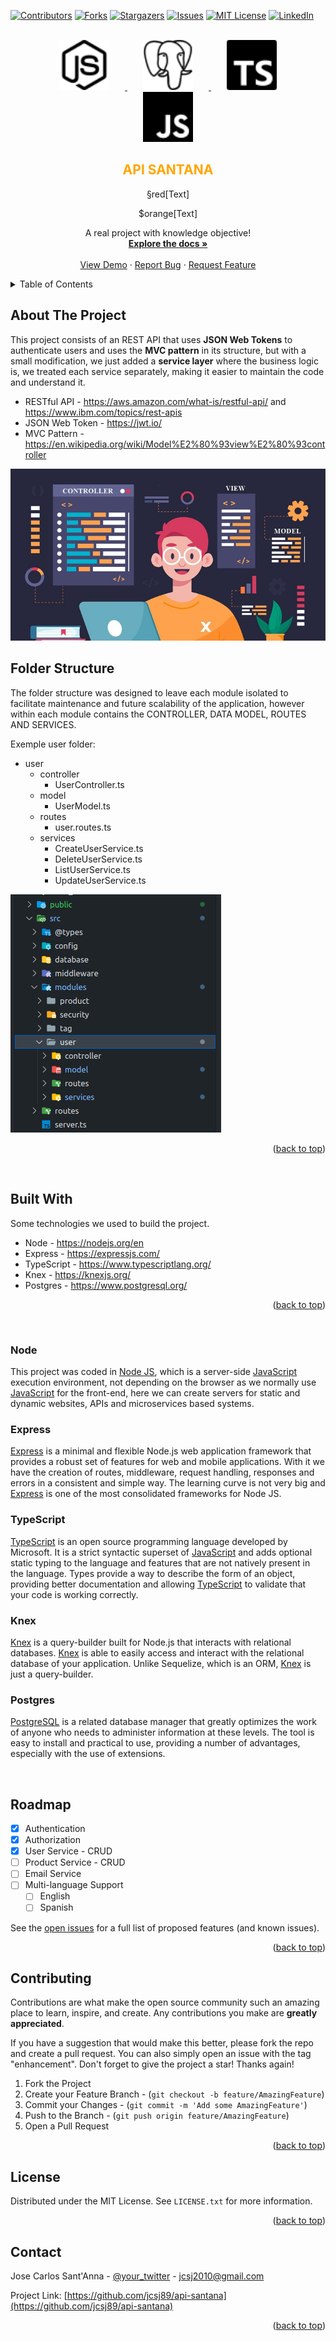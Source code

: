 <a name="readme-top"></a>

[![Contributors][contributors-shield]][contributors-url]
[![Forks][forks-shield]][forks-url]
[![Stargazers][stars-shield]][stars-url]
[![Issues][issues-shield]][issues-url]
[![MIT License][license-shield]][license-url]
[![LinkedIn][linkedin-shield]][linkedin-url]

<!-- PROJECT LOGO -->
<br />
<div align="center">
  <a href="https://github.com/jcsj89/api-santana">
    <img src="public/images/nodedotjs.svg" alt="Logo" width="80" height="80" style="padding: 0px 25px">
    <img src="public/images/postgresql.svg" alt="Logo" width="80" height="80" style="padding: 0px 25px">
    <img src="public/images/typescript.svg" alt="Logo" width="80" height="80" style="padding: 0px 25px">
    <img src="public/images/javascript.svg" alt="Logo" width="80" height="80" style="padding: 0px 25px">
  </a>

  <h2 align="center" style="color : orange">API SANTANA</h2>

§red[Text]

$orange[Text]

  <p align="center">
    A real project with knowledge objective!
    <br />
    <a href="https://github.com/jcsj89/api-santana"><strong>Explore the docs »</strong></a>
    <br />
    <br />
    <a href="https://github.com/jcsj89/api-santana">View Demo</a>
    ·
    <a href="https://github.com/jcsj89/api-santana/issues">Report Bug</a>
    ·
    <a href="https://github.com/jcsj89/api-santana/issues">Request Feature</a>
  </p>
</div>

<!-- TABLE OF CONTENTS -->
<details>
  <summary>Table of Contents</summary>
  <ol>
    <li>
      <a href="#about-the-project">About The Project</a>
      <ul>
        <li><a href="#built-with">Built With</a></li>
      </ul>
    </li>
    <li>
      <a href="#getting-started">Getting Started</a>
      <ul>
        <li><a href="#prerequisites">Prerequisites</a></li>
        <li><a href="#installation">Installation</a></li>
      </ul>
    </li>
    <li><a href="#usage">Usage</a></li>
    <li><a href="#roadmap">Roadmap</a></li>
    <li><a href="#contributing">Contributing</a></li>
    <li><a href="#license">License</a></li>
    <li><a href="#contact">Contact</a></li>
    <li><a href="#acknowledgments">Acknowledgments</a></li>
  </ol>
</details>

<!-- ABOUT THE PROJECT -->

## About The Project

This project consists of an REST API that uses **JSON Web Tokens** to authenticate users and uses the **MVC pattern** in its structure, but with a small modification, we just added a **service layer** where the business logic is, we treated each service separately, making it easier to maintain the code and understand it.

- RESTful API - <https://aws.amazon.com/what-is/restful-api/> and <https://www.ibm.com/topics/rest-apis>
- JSON Web Token - <https://jwt.io/>
- MVC Pattern - <https://en.wikipedia.org/wiki/Model%E2%80%93view%E2%80%93controller>

[![MVC Pattern][mvc-arq]](https://devnotes.com)

## Folder Structure

The folder structure was designed to leave each module isolated to facilitate maintenance and future scalability of the application, however within each module contains the CONTROLLER, DATA MODEL, ROUTES AND SERVICES.

Exemple user folder:

- user
  - controller
    - UserController.ts
  - model
    - UserModel.ts
  - routes
    - user.routes.ts
  - services
    - CreateUserService.ts
    - DeleteUserService.ts
    - ListUserService.ts
    - UpdateUserService.ts

[![Product Name Screen Shot][product-screenshot]](https://devnotes.com)

<p align="right">(<a href="#readme-top">back to top</a>)</p>
<br/>

## Built With

Some technologies we used to build the project.

- Node - <https://nodejs.org/en>
- Express - <https://expressjs.com/>
- TypeScript - <https://www.typescriptlang.org/>
- Knex - <https://knexjs.org/>
- Postgres - <https://www.postgresql.org/>

<p align="right">(<a href="#readme-top">back to top</a>)</p>
<br/>

<!-- ABOUT TECHNOLOGIES -->

### Node

This project was coded in [Node JS][node-url], which is a server-side [JavaScript][javascript-url] execution environment, not depending on the browser as we normally use [JavaScript][javascript-url] for the front-end, here we can create servers for static and dynamic websites, APIs and microservices based systems.

### Express

[Express][express-url] is a minimal and flexible Node.js web application framework that provides a robust set of features for web and mobile applications.
With it we have the creation of routes, middleware, request handling, responses and errors in a consistent and simple way. The learning curve is not very big and [Express][express-url] is one of the most consolidated frameworks for Node JS.

### TypeScript

[TypeScript][typescript-url] is an open source programming language developed by Microsoft. It is a strict syntactic superset of [JavaScript][javascript-url] and adds optional static typing to the language and features that are not natively present in the language. Types provide a way to describe the form of an object, providing better documentation and allowing [TypeScript][typescript-url] to validate that your code is working correctly.

### Knex

[Knex][knex-url] is a query-builder built for Node.js that interacts with relational databases. [Knex][knex-url] is able to easily access and interact with the relational database of your application. Unlike Sequelize, which is an ORM, [Knex][knex-url] is just a query-builder.

### Postgres

[PostgreSQL][postgres-url] is a related database manager that greatly optimizes the work of anyone who needs to administer information at these levels. The tool is easy to install and practical to use, providing a number of advantages, especially with the use of extensions.

<br/>

<!-- USAGE EXAMPLES -->

<!-- ROADMAP -->

## Roadmap

- [x] Authentication
- [x] Authorization
- [x] User Service - CRUD
- [ ] Product Service - CRUD
- [ ] Email Service
- [ ] Multi-language Support
  - [ ] English
  - [ ] Spanish

See the [open issues](https://github.com/jcsj89/api-santana/issues) for a full list of proposed features (and known issues).

<p align="right">(<a href="#readme-top">back to top</a>)</p>

## Contributing

Contributions are what make the open source community such an amazing place to learn, inspire, and create. Any contributions you make are **greatly appreciated**.

If you have a suggestion that would make this better, please fork the repo and create a pull request. You can also simply open an issue with the tag "enhancement".
Don't forget to give the project a star! Thanks again!

1. Fork the Project
2. Create your Feature Branch - (`git checkout -b feature/AmazingFeature`)
3. Commit your Changes - (`git commit -m 'Add some AmazingFeature'`)
4. Push to the Branch - (`git push origin feature/AmazingFeature`)
5. Open a Pull Request

<p align="right">(<a href="#readme-top">back to top</a>)</p>

## License

Distributed under the MIT License. See `LICENSE.txt` for more information.

<p align="right">(<a href="#readme-top">back to top</a>)</p>

<!-- CONTACT -->

## Contact

Jose Carlos Sant'Anna - [@your_twitter](https://twitter.com/your_username) - jcsj2010@gmail.com

Project Link: [https://github.com/jcsj89/api-santana](https://github.com/jcsj89/api-santana)

<p align="right">(<a href="#readme-top">back to top</a>)</p>

<!-- ACKNOWLEDGMENTS -->

<!-- MARKDOWN LINKS & IMAGES -->
<!-- https://www.markdownguide.org/basic-syntax/#reference-style-links -->

[node-js]: https://img.shields.io/badge/node.js-000?style=for-the-badge&logo=nodedotjs&logoColor=339933
[node-url]: https://nodejs.org
[javascript-url]: https://www.ecma-international.org
[express-url]: https://expressjs.com
[knex-url]: https://knexjs.org
[sequelize-url]: https://nodejs.org
[postgres-url]: https://www.postgresql.org
[typescript-url]: https://www.typescriptlang.org
[contributors-shield]: https://img.shields.io/github/contributors/jcsj89/api-santana.svg?style=for-the-badge
[contributors-url]: https://github.com/jcsj89/api-santana/graphs/contributors
[forks-shield]: https://img.shields.io/github/forks/jcsj89/api-santana.svg?style=for-the-badge
[forks-url]: https://github.com/jcsj89/api-santana/network/members
[stars-shield]: https://img.shields.io/github/stars/jcsj89/api-santana.svg?style=for-the-badge
[stars-url]: https://github.com/jcsj89/api-santana/stargazers
[issues-shield]: https://img.shields.io/github/issues/jcsj89/api-santana.svg?style=for-the-badge
[issues-url]: https://github.com/jcsj89/api-santana/issues
[license-shield]: https://img.shields.io/github/license/jcsj89/api-santana.svg?style=for-the-badge
[license-url]: https://github.com/jcsj89/api-santana/blob/master/LICENSE.txt
[linkedin-shield]: https://img.shields.io/badge/-LinkedIn-black.svg?style=for-the-badge&logo=linkedin&colorB=555
[linkedin-url]: https://linkedin.com/in/josecarlossantanna
[product-screenshot]: public/images/screenshot.png
[mvc-arq]: public/images/MVC.jpg

